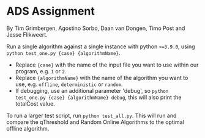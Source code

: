 # ADS Assignment
By Tim Grimbergen, Agostino Sorbo, Daan van Dongen, Timo Post and Jesse Flikweert.

Run a single algorithm against a single instance with python `>=3.9.0`, using `python test_one.py {case} {algorithmName}`.
* Replace `{case}` with the name of the input file you want to use within our program, e.g. `1` or `2`.
* Replace `{algorithmName}` with the name of the algorithm you want to use, e.g. `offline`, `deterministic` or `random`.
* If debugging, use an additional parameter 'debug', so `python test_one.py {case} {algorithmName} debug`, this will also print the totalCost value.

To run a larger test script, run `python test_all.py`. This will run and compare the qThreshold and Random Online Algorithms to the optimal offline algorithm.
